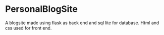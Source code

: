 # PersonalBlogSite
A blogsite made using flask as back end and sql lite for database. Html and css used for front end.
